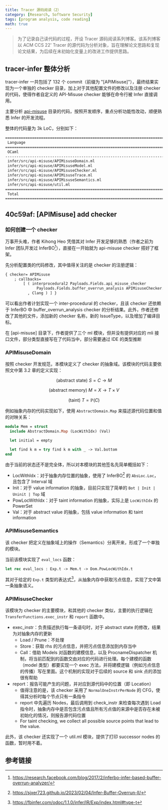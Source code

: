 ```yaml
---
title: Tracer 源码阅读（2）
category: [Research, Software Security]
tags: [program analysis, code reading]
math: true
---
```


> 为了记录自己读代码的过程，开设 Tracer 源码阅读系列博客。该系列博客以 ACM CCS 22' Tracer 的源代码为分析对象，旨在理解论文思路和复现论文结果，为后续在未初始化变量上的改进工作提供思路。

## tracer-infer 整体分析

tracer-infer 一共包括了 132 个 commit（前缀为 "[APIMisuse]"），最终结果实现为一个单独的 checker 目录，加上对于其他配置文件的修改以及注册 checker 的代码，使得作者自定义的 API-Misuse checker 能够在命令行被 Infer 直接调用。

主要分析 [api-misuse](https://github.com/prosyslab/tracer-infer/tree/master/infer/src/api-misuse) 目录的代码，按照开发顺序，重点分析功能性改动，顺便熟悉 Infer 的开发流程。

整体的代码量为 3k LoC，分别如下：

```bash
======================================================================================================================================================================================================================================
 Language                                                                                                                                                                   Files        Lines         Code     Comments       Blanks
======================================================================================================================================================================================================================================
 OCaml                                                                                                                                                                          6         3284         2802           17          465
--------------------------------------------------------------------------------------------------------------------------------------------------------------------------------------------------------------------------------------
 infer/src/api-misuse/APIMisuseDomain.ml                                                                                                                                                  1109          876            2          231
 infer/src/api-misuse/APIMisuseModel.ml                                                                                                                                                   1009          889            2          118
 infer/src/api-misuse/APIMisuseChecker.ml                                                                                                                                                  692          631           10           51
 infer/src/api-misuse/APIMisuseTrace.ml                                                                                                                                                    243          202            2           39
 infer/src/api-misuse/APIMisuseSemantics.ml                                                                                                                                                222          196            1           25
 infer/src/api-misuse/util.ml                                                                                                                                                                9            8            0            1
======================================================================================================================================================================================================================================
 Total                                                                                                                                                                          6         3284         2802           17          465
======================================================================================================================================================================================================================================
```

## 40c59af: [APIMisuse] add checker

### 如何创建一个 checker

万事开头难，作者 Kihong Heo 凭借其对 Infer 开发足够的熟悉（作者之前为 Infer 团队开发过 InferBO[^inferbo]），直接在一开始就为 api-misuse checker 搭好了框架。

先分析配置类的代码修改，其中值得关注的是 checker 的注册逻辑：

```ocaml
{ checker= APIMisuse
    ; callbacks=
        [ ( interprocedural2 Payloads.Fields.api_misuse_checker
              Payloads.Fields.buffer_overrun_analysis APIMisuseChecker.checker
          , Clang ) ] }
```

可以看出作者计划实现一个 inter-procedural 的 checker，且该 checker 还依赖于 InferBO 中 buffer_overrun_analysis checker 的分析结果。此外，作者还修改了其他的文件，添加新的 checker 名称，新的 IssueType，以及增加了编译目标。

在 [api-misuse] 目录下，作者提供了三个 ml 模块，但并没有提供对应的 mli 接口文件，部分类型直接写在了代码当中，部分需要通过 IDE 的类型推断

### APIMisuseDomain

按照 checker 开发规范，本模块定义了 checker 的抽象域。该模块的代码主要依照文中第 3.2 章的定义实现：

$$\text{(abstract state) } S = C \rightarrow M$$

$$\text{(abstract memory) } M = X \rightarrow T \times V$$

$$\text{(taint) } T = \mathbb{P} (C)$$

例如抽象内存的代码实现如下，使用 `AbstractDomain.Map` 来描述源代码位置和值的对映关系：

```ocaml
module Mem = struct
  include AbstractDomain.Map (LocWithIdx) (Val)

  let initial = empty

  let find k m = try find k m with _ -> Val.bottom
end
```

由于当前的状态还不是完全体，所以对本模块的其他签名先简单概括如下：

- LocWithIdx：对于抽象内存位置的抽象，使用了 InferBO[^bufferoverrun] 的 `AbsLoc.Loc`，且包含了 Interval 域
- Init：对于 value information 的抽象，目前只实现了简单的 `Bot | Init | Uninit | Top` 域
- PowLocWithIdx：对于 taint information 的抽象，实际上是 `LocWithIdx` 的 PowerSet
- Val：对于 abstract value 的抽象，包括 value information 和 taint information 

### APIMisuseSemantics

该 checker 把定义在抽象域上的操作（Semantics）分离开来，形成了一个单独的模块。

当前该模块实现了 `eval_locs` 函数：

```ocaml
let rec eval_locs : Exp.t -> Mem.t -> Dom.PowLocWithIdx.t
```

其对于给定的 `Exp.t` 类型的表达式[^exp]，从抽象内存中获取污点信息，实现了文中第一条抽象语义。

### APIMisuseChecker

该模块为 checker 的主要模块，和其他的 checker 类似，主要的执行逻辑在 `TransferFunctions.exec_instr` 和 `report` 函数中。

- exec_instr：负责描述执行每一条语句时，对于 abstract state 的修改，结果为对抽象内存的更新
  - Load / Prune：不处理
  - Store：获取 rhs 的污点信息，并把污点信息添加到内存当中
  - Call：借助 Models 对函数的建模信息，以及 ProcnameDispatcher 机制，将当前匹配到的函数交由对应的代码进行处理。每个建模的函数（model 类型）都要实现一个 exec 方法，并将建模逻辑（例如污点信息的传播）写在里面。这个机制的实现对于后续的 source 和 sink 点的添加很有帮助
- report：报告可能产生的问题，并对应到源代码中的位置（即 Location）
  - 值得注意的是，该 checker 采用了 `NormalOneInstrPerNode` 的 CFG，使得其分析时每个节点只有一条指令
  - report 中先遍历 Nodes，最后调用到 check_instr 来检查每次遇到 Load 指令时，抽象内存中是否包含污点值且所有污点值的来源中是否存在未被初始化的情况，则报告源代码位置
  - For taint checking, we collect all possible source points that lead to the value.


此外，该 checker 还实现了一个 util.ml 模块，提供了打印 successor nodes 的函数，暂时用不着。

## 参考链接

[^inferbo]: https://research.facebook.com/blog/2017/2/inferbo-infer-based-buffer-overrun-analyzer/
[^bufferoverrun]: https://sjxer723.github.io/2023/02/04/Infer-Buffer-Overrun-II/
[^exp]: https://fbinfer.com/odoc/1.1.0/infer/IR/Exp/index.html#type-t
